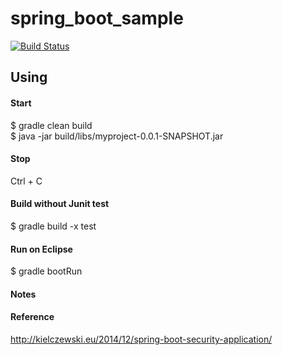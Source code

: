 # spring_boot_sample

[![Build Status](https://travis-ci.org/minziappa/spring_boot_sample.svg?branch=master)](https://travis-ci.org/minziappa/spring_boot_sample.svg)

Using
------------------
#### Start
$ gradle clean build  
$ java -jar build/libs/myproject-0.0.1-SNAPSHOT.jar

#### Stop
Ctrl + C

#### Build without Junit test
$ gradle build -x test

#### Run on Eclipse
$ gradle bootRun

#### Notes

#### Reference
http://kielczewski.eu/2014/12/spring-boot-security-application/
